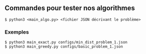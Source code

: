 ## Commandes pour tester nos algorithmes

```
$ python3 <main_algo.py> <fichier JSON décrivant le problème>
```

### Exemples

```
$ python3 main_exact.py configs/min_dist_problem_1.json
$ python3 main_greedy.py configs/basic_problem_1.json
```